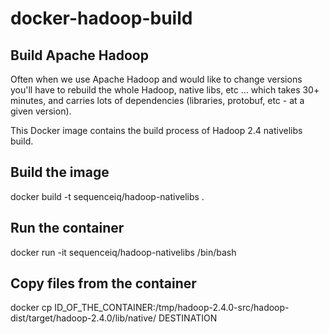 docker-hadoop-build
===================

## Build Apache Hadoop
Often when we use Apache Hadoop and would like to change versions you'll have to rebuild the whole Hadoop, native libs, etc ... which takes 30+ minutes, and carries lots of dependencies (libraries, protobuf, etc - at a given version).

This Docker image contains the build process of Hadoop 2.4 nativelibs build.

## Build the image 
docker build -t sequenceiq/hadoop-nativelibs .

## Run the container
docker run -it sequenceiq/hadoop-nativelibs /bin/bash

## Copy files from the container
docker cp ID_OF_THE_CONTAINER:/tmp/hadoop-2.4.0-src/hadoop-dist/target/hadoop-2.4.0/lib/native/ DESTINATION
